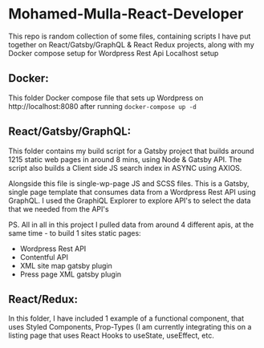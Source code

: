 # Mohamed-Mulla-React-Developer

This repo is random collection of some files, containing scripts I have put together on React/Gatsby/GraphQL & React Redux projects, along with my Docker compose setup for Wordpress Rest Api Localhost setup

## Docker:
This folder Docker compose file that sets up Wordpress on http://localhost:8080 after running ```docker-compose up -d ```

## React/Gatsby/GraphQL:
This folder contains my build script for a Gatsby project that builds around 1215 static web pages in around 8 mins, using Node & Gatsby API. The script also builds a Client side JS search index in ASYNC using AXIOS.

Alongside this file is single-wp-page JS and SCSS files. This is a Gatsby, single page template that consumes data from a Wordpress Rest API using GraphQL. I used the GraphiQL Explorer to explore API's to select the data that we needed from the API's

PS. All in all in this project I pulled data from around 4 different apis, at the same time - to build 1 sites static pages: 

- Wordpress Rest API
- Contentful API
- XML site map gatsby plugin
- Press page XML gatsby plugin

## React/Redux:
In this folder, I have included 1 example of a functional component, that uses Styled Components, Prop-Types (I am currently integrating this on a listing page that uses React Hooks to useState, useEffect, etc.



